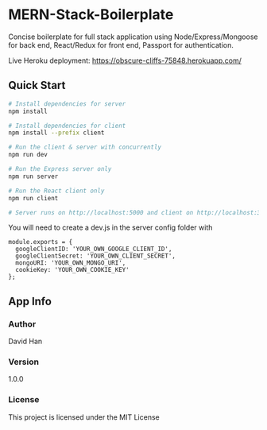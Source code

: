 # MERN-Stack-Boilerplate

Concise boilerplate for full stack application using Node/Express/Mongoose for back end, React/Redux for front end, Passport for authentication.

Live Heroku deployment: https://obscure-cliffs-75848.herokuapp.com/

## Quick Start

```bash
# Install dependencies for server
npm install

# Install dependencies for client
npm install --prefix client

# Run the client & server with concurrently
npm run dev

# Run the Express server only
npm run server

# Run the React client only
npm run client

# Server runs on http://localhost:5000 and client on http://localhost:3000
```

You will need to create a dev.js in the server config folder with

```
module.exports = {
  googleClientID: 'YOUR_OWN_GOOGLE_CLIENT_ID',
  googleClientSecret: 'YOUR_OWN_CLIENT_SECRET',
  mongoURI: 'YOUR_OWN_MONGO_URI',
  cookieKey: 'YOUR_OWN_COOKIE_KEY'
};
```

## App Info

### Author

David Han

### Version

1.0.0

### License

This project is licensed under the MIT License
